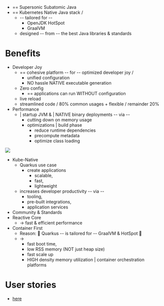 * == Supersonic Subatomic Java
* == Kubernetes Native Java stack /
  * -- tailored for --
    * OpenJDK HotSpot
    * GraalVM
  * designed -- from -- the best Java libraries & standards
# Benefits
* Developer Joy
  * == cohesive platform -- for -- optimized developer joy / 
    * unified configuration
    * NO hassle NATIVE executable generation 
  * Zero config
    * == applications can run WITHOUT configuration
  * live reload
  * streamlined code / 80% common usages + flexible / remainder 20%
* Performance
  * | startup JVM & | NATIVE binary deployments -- via -- 
    * cutting down on memory usage
    * optimizations | build phase
      * reduce runtime dependencies
      * precompute metadata
      * optimize class loading

![](/assets/images/home/quarkus_metrics_graphic_bootmem_wide.png)

* Kube-Native
  * Quarkus use case
    * create applications
      * scalable,
      * fast,
      * lightweight  
  * increases developer productivity -- via --
    * tooling,
    * pre-built integrations,
    * application services
* Community & Standards
* Reactive Core
  * -> fast & efficient performance 
* Container First
  * Reason: 🧠 Quarkus -- is tailored for -- GraalVM & HotSpot 🧠 
  * -> 
    * fast boot time,
    * low RSS memory (NOT just heap size)
    * fast scale up
    * HIGH density memory utilization | container orchestration platforms
# User stories
* [here](../_includes/homepage-userstory-callout.md)
